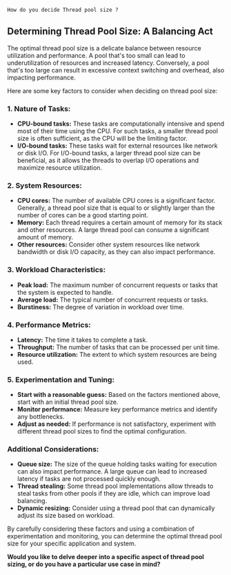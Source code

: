 ```markdown
How do you decide Thread pool size ?
```

## Determining Thread Pool Size: A Balancing Act

The optimal thread pool size is a delicate balance between resource utilization and performance. A pool that's too small can lead to underutilization of resources and increased latency. Conversely, a pool that's too large can result in excessive context switching and overhead, also impacting performance.

Here are some key factors to consider when deciding on thread pool size:

### 1. **Nature of Tasks:**
* **CPU-bound tasks:** These tasks are computationally intensive and spend most of their time using the CPU. For such tasks, a smaller thread pool size is often sufficient, as the CPU will be the limiting factor.
* **I/O-bound tasks:** These tasks wait for external resources like network or disk I/O. For I/O-bound tasks, a larger thread pool size can be beneficial, as it allows the threads to overlap I/O operations and maximize resource utilization.

### 2. **System Resources:**
* **CPU cores:** The number of available CPU cores is a significant factor. Generally, a thread pool size that is equal to or slightly larger than the number of cores can be a good starting point.
* **Memory:** Each thread requires a certain amount of memory for its stack and other resources. A large thread pool can consume a significant amount of memory.
* **Other resources:** Consider other system resources like network bandwidth or disk I/O capacity, as they can also impact performance.

### 3. **Workload Characteristics:**
* **Peak load:** The maximum number of concurrent requests or tasks that the system is expected to handle.
* **Average load:** The typical number of concurrent requests or tasks.
* **Burstiness:** The degree of variation in workload over time.

### 4. **Performance Metrics:**
* **Latency:** The time it takes to complete a task.
* **Throughput:** The number of tasks that can be processed per unit time.
* **Resource utilization:** The extent to which system resources are being used.

### 5. **Experimentation and Tuning:**
* **Start with a reasonable guess:** Based on the factors mentioned above, start with an initial thread pool size.
* **Monitor performance:** Measure key performance metrics and identify any bottlenecks.
* **Adjust as needed:** If performance is not satisfactory, experiment with different thread pool sizes to find the optimal configuration.

### Additional Considerations:
* **Queue size:** The size of the queue holding tasks waiting for execution can also impact performance. A large queue can lead to increased latency if tasks are not processed quickly enough.
* **Thread stealing:** Some thread pool implementations allow threads to steal tasks from other pools if they are idle, which can improve load balancing.
* **Dynamic resizing:** Consider using a thread pool that can dynamically adjust its size based on workload.

By carefully considering these factors and using a combination of experimentation and monitoring, you can determine the optimal thread pool size for your specific application and system.
 
**Would you like to delve deeper into a specific aspect of thread pool sizing, or do you have a particular use case in mind?**
